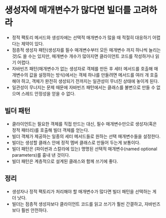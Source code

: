 # 생성자에 매개변수가 많다면 빌더를 고려하라

- 정적 팩토리 메서드와 생성자에는 선택적 매개변수가 많을 때 적절히 대응하기 어렵다는 제약이 있다.
- 점층적 생성자 패턴(생성자를 필수 매개변수부터 모든 매개변수 까지 하나씩 늘리는것)도 쓸 수는 있지만, 
매개변수 개수가 많아지면 클라이언트 코드를 작성하거나 읽기 어렵다.
- 자바빈즈 패턴(매개변수가 없는 생성자로 객체를 만든 후 세터 메서드를 호출해 매개변수의 값을 설정하는 방식)에서는 
객체 하나를 만들려면 메서드를 여러 개 호출해야 하고, 객체가 완전히 생성되기 전까지는 일관성이 무너진 상태에 놓이게 된다.
- 일관성이 무너지는 문제 때문에 자바빈즈 패턴에서는 클래스를 불변으로 만들 수 없으며 스레드 안정성을 얻을 수 없다.

## 빌더 패턴

- 클라이언트는 필요한 객체를 직접 만드는 대신, 필수 매개변수만으로 생성자(혹은 정적 패터리)를 호출해 빌더 객체를 얻는다.
- 빌더 객체가 제공하는 일종의 세터 메서드들로 원하는 선택 매개변수들을 설정한다.
- 빌더는 생성할 클래스 안에 정적 멤버 클래스로 만들어 두는게 보통이다.
- 빌더 패턴은 (파이썬과 스칼라에 있는) 명명된 선택적 매개변수(named optional parameters)를 흉내 낸 것이다.
- 빌더 패턴은 계층적으로 설계된 클래스와 함께 쓰기에 좋다.

## 정리

- 생성자나 정적 팩토리가 처리해야 할 매개변수가 많다면 빌더 패턴을 선택하는 게 더 낫다.
- 빌더는 점층적 생성자보다 클라이언트 코드를 읽고 쓰기가 훨씬 간결하고, 자바빈즈보다 훨씬 안전하다.